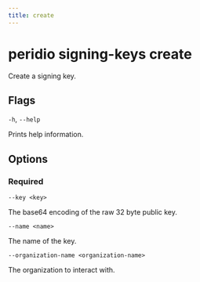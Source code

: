 ```yaml
---
title: create
---
```


# peridio signing-keys create

Create a signing key.

## Flags

`-h`, `--help`

Prints help information.

## Options

### Required

`--key <key>`

The base64 encoding of the raw 32 byte public key.

`--name <name>`

The name of the key.

`--organization-name <organization-name>`

The organization to interact with.
